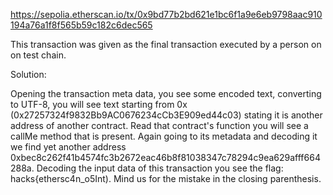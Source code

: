 https://sepolia.etherscan.io/tx/0x9bd77b2bd621e1bc6f1a9e6eb9798aac910194a76a1f8f565b59c182c6dec565

This transaction was given as the final transaction executed by a person on on test chain. 

Solution:

Opening the transaction meta data, you see some encoded text, converting to UTF-8, you will see text starting from 0x (0x27257324f9832Bb9AC0676234cCb3E909ed44c03) stating it is another address of another contract. Read that contract's function you will see a callMe method that is present. Again going to its metadata and decoding it we find yet another address 0xbec8c262f41b4574fc3b2672eac46b8f81038347c78294c9ea629afff664288a. Decoding the input data of this transaction you see the flag: hacks{ethersc4n_o5Int). Mind us for the mistake in the closing parenthesis. 

